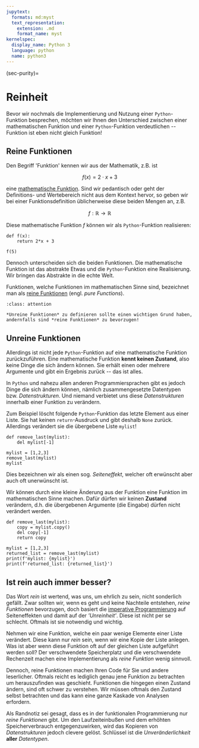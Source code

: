 ```yaml
---
jupytext:
  formats: md:myst
  text_representation:
    extension: .md
    format_name: myst
kernelspec:
  display_name: Python 3
  language: python
  name: python3
---
```


(sec-purity)=
# Reinheit

Bevor wir nochmals die Implementierung und Nutzung einer ``Python``-Funktion besprechen, möchten wir Ihnen den Unterschied zwischen einer mathematischen Funktion und einer ``Python``-Funktion verdeutlichen -- Funktion ist eben nicht gleich Funktion!

## Reine Funktionen

Den Begriff 'Funktion' kennen wir aus der Mathematik, z.B. ist 

$$f(x) = 2 \cdot x + 3$$

eine [mathematische Funktion](sec-math-function).
Sind wir pedantisch oder geht der Definitions- und Wertebereich nicht aus dem Kontext hervor, so geben wir bei einer Funktionsdefinition üblicherweise diese beiden Mengen an, z.B.

$$f : \mathbb{R} \rightarrow \mathbb{R}$$

Diese mathematische Funktion $f$ können wir als ``Python``-Funktion realisieren:

```{code-cell} python3
def f(x):
    return 2*x + 3

f(5)
```

Dennoch unterscheiden sich die beiden Funktionen.
Die mathematische Funktion ist das abstrakte Etwas und die ``Python``-Funktion eine Realisierung.
Wir bringen das Abstrakte in die echte Welt.

Funktionen, welche Funktionen im mathematischen Sinne sind, bezeichnet man als [reine Funktionen](def-pure-function) (engl. *pure Functions*).

```{admonition} Reine Funktionen
:class: attention

*Unreine Funktionen* zu definieren sollte einen wichtigen Grund haben, andernfalls sind *reine Funktionen* zu bevorzugen! 
```

## Unreine Funktionen

Allerdings ist nicht jede ``Python``-Funktion auf eine mathematische Funktion zurückzuführen.
Eine mathematische Funktion **kennt keinen Zustand**, also keine Dinge die sich ändern können.
Sie erhält einen oder mehrere Argumente und gibt ein Ergebnis zurück -- das ist alles.

In ``Python`` und nahezu allen anderen Programmiersprachen gibt es jedoch Dinge die sich ändern können, nämlich zusammengesetzte Datentypen bzw. *Datenstrukturen*.
Und niemand verbietet uns diese *Datenstrukturen* innerhalb einer Funktion zu verändern.

Zum Beispiel löscht folgende ``Python``-Funktion das letzte Element aus einer Liste.
Sie hat keinen ``return``-Ausdruck und gibt deshalb ``None`` zurück.
Allerdings verändert sie die übergebene Liste ``mylist``!

```{code-cell} python3
def remove_last(mylist):
    del mylist[-1]
    
mylist = [1,2,3]
remove_last(mylist)
mylist
```

Dies bezeichnen wir als einen sog. *Seiteneffekt*, welcher oft erwünscht aber auch oft unerwünscht ist.

Wir können durch eine kleine Änderung aus der Funktion eine Funktion im mathematischen Sinne machen.
Dafür dürfen wir keinen **Zustand** verändern, d.h. die übergebenen Argumente (die Eingabe) dürfen nicht verändert werden.

```{code-cell} python3
def remove_last(mylist):
    copy = mylist.copy()
    del copy[-1]
    return copy
   
mylist = [1,2,3]
returned_list = remove_last(mylist)
print(f'mylist: {mylist}')
print(f'returned_list: {returned_list}')
```

## Ist rein auch immer besser?

Das Wort *rein* ist wertend, was uns, um ehrlich zu sein, nicht sonderlich gefällt.
Zwar sollten wir, wenn es geht und keine Nachteile entstehen, *reine Funktionen* bevorzugen, doch basiert die [imperative Programmierung]() auf Seiteneffekten und damit auf der *'Unreinheit'*.
Diese ist nicht per se schlecht.
Oftmals ist sie notwendig und wichtig.

Nehmen wir eine Funktion, welche ein paar wenige Elemente einer Liste verändert.
Diese kann nur *rein* sein, wenn wir eine Kopie der Liste anlegen.
Was ist aber wenn diese Funktion oft auf der gleichen Liste aufgeführt werden soll?
Der verschwendete Speicherplatz und die verschwendete Rechenzeit machen eine Implementierung als *reine Funktion* wenig sinnvoll.

Dennoch, reine Funktionen machen Ihren Code für Sie und andere leserlicher.
Oftmals reicht es lediglich genau jene Funktion zu betrachten um herauszufinden was geschieht.
Funktionen die hingegen einen Zustand ändern, sind oft schwer zu verstehen.
Wir müssen oftmals den Zustand selbst betrachten und das kann eine ganze Kaskade von Analysen erfordern.

Als Randnotiz sei gesagt, dass es in der funktionalen Programmierung nur *reine Funktionen* gibt.
Um den Laufzeiteinbußen und dem erhöhten Speicherverbrauch entgegenzuwirken, wird das Kopieren von *Datenstrukturen* jedoch clevere gelöst.
Schlüssel ist die *Unveränderlichkeit* **aller** *Datentypen*.